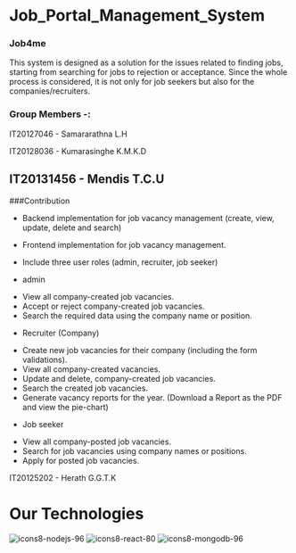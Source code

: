 # Job_Portal_Management_System

### Job4me
This system is designed as a solution for the issues related to finding jobs, starting from searching for jobs to rejection or acceptance. Since the whole process is considered, it is not only for job seekers but also for the companies/recruiters.

### Group Members -:

IT20127046 - Samararathna L.H

IT20128036 - Kumarasinghe K.M.K.D

## IT20131456 - Mendis T.C.U

###Contribution

* Backend implementation for job vacancy management (create, view, update, delete and search) 

* Frontend implementation for job vacancy management.

* Include three user roles (admin, recruiter, job seeker) 

*	admin 

 - View all company-created job vacancies. 
 -	Accept or reject company-created job vacancies.
 -	Search the required data using the company name or position. 

*	Recruiter (Company) 

-	Create new job vacancies for their company (including the form validations). 
-	View all company-created vacancies. 
-	Update and delete, company-created job vacancies. 
-	Search the created job vacancies. 
-	Generate vacancy reports for the year. (Download a Report as the PDF and view the pie-chart)

*	Job seeker 

-	View all company-posted job vacancies. 
-	Search for job vacancies using company names or positions. 
-	Apply for posted job vacancies.


IT20125202 - Herath G.G.T.K

# Our Technologies 

![icons8-nodejs-96](https://user-images.githubusercontent.com/88360235/172019933-57e14003-5046-4de8-a20d-f9571fd902e7.png)      ![icons8-react-80](https://user-images.githubusercontent.com/88360235/172019906-9e90b1ca-e4c1-4171-a2aa-38ecb949740e.png)     ![icons8-mongodb-96](https://user-images.githubusercontent.com/88360235/172019939-71619ffd-266a-4173-a752-f1ab8acd8155.png)

